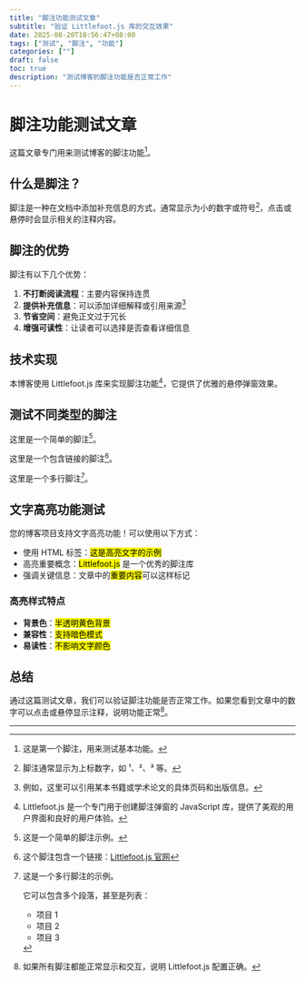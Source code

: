 ```yaml
---
title: "脚注功能测试文章"
subtitle: "验证 Littlefoot.js 库的交互效果"
date: 2025-08-20T10:56:47+08:00
tags: ["测试", "脚注", "功能"]
categories: [""]
draft: false
toc: true
description: "测试博客的脚注功能是否正常工作"
---
```


# 脚注功能测试文章

这篇文章专门用来测试博客的脚注功能[^1]。

## 什么是脚注？

脚注是一种在文档中添加补充信息的方式，通常显示为小的数字或符号[^2]，点击或悬停时会显示相关的注释内容。

## 脚注的优势

脚注有以下几个优势：

1. **不打断阅读流程**：主要内容保持连贯
2. **提供补充信息**：可以添加详细解释或引用来源[^3]
3. **节省空间**：避免正文过于冗长
4. **增强可读性**：让读者可以选择是否查看详细信息

## 技术实现

本博客使用 Littlefoot.js 库来实现脚注功能[^4]，它提供了优雅的悬停弹窗效果。

## 测试不同类型的脚注

这里是一个简单的脚注[^simple]。

这里是一个包含链接的脚注[^link]。

这里是一个多行脚注[^multiline]。

## 文字高亮功能测试

您的博客项目支持文字高亮功能！可以使用以下方式：

- 使用 HTML 标签：<mark>这是高亮文字的示例</mark>
- 高亮重要概念：<mark>Littlefoot.js</mark> 是一个优秀的脚注库
- 强调关键信息：文章中的<mark>重要内容</mark>可以这样标记

### 高亮样式特点

- **背景色**：<mark>半透明黄色背景</mark>
- **兼容性**：<mark>支持暗色模式</mark>
- **易读性**：<mark>不影响文字颜色</mark>

## 总结

通过这篇测试文章，我们可以验证脚注功能是否正常工作。如果您看到文章中的数字可以点击或悬停显示注释，说明功能正常[^conclusion]。

---

[^1]: 这是第一个脚注，用来测试基本功能。

[^2]: 脚注通常显示为上标数字，如 ¹、²、³ 等。

[^3]: 例如，这里可以引用某本书籍或学术论文的具体页码和出版信息。

[^4]: Littlefoot.js 是一个专门用于创建脚注弹窗的 JavaScript 库，提供了美观的用户界面和良好的用户体验。

[^simple]: 这是一个简单的脚注示例。

[^link]: 这个脚注包含一个链接：[Littlefoot.js 官网](https://littlefoot.js.org/)

[^multiline]: 这是一个多行脚注的示例。
    
    它可以包含多个段落，甚至是列表：
    - 项目 1
    - 项目 2
    - 项目 3

[^conclusion]: 如果所有脚注都能正常显示和交互，说明 Littlefoot.js 配置正确。
